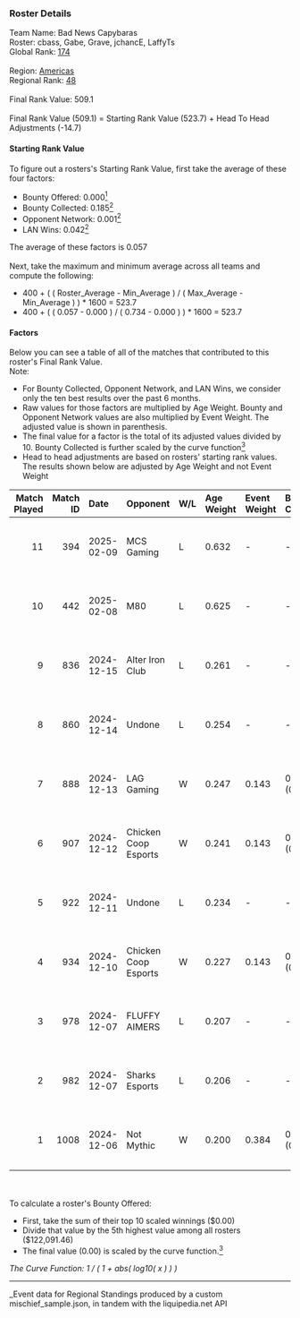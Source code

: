 ### Roster Details<br />
Team Name: Bad News Capybaras<br />
Roster: cbass, Gabe, Grave, jchancE, LaffyTs<br />
Global Rank: [174](../../standings_global_2025_05_05.md)<br />
<br />
Region: [Americas]( ../../standings_americas_2025_05_05.md)<br />
Regional Rank: [48]( ../../standings_americas_2025_05_05.md)<br />
<br />
Final Rank Value:  509.1<br />
<br />
Final Rank Value (509.1) = Starting Rank Value (523.7) + Head To Head Adjustments (-14.7)<br />

#### Starting Rank Value<br />
To figure out a rosters's Starting Rank Value, first take the average of these four factors:<br />
- Bounty Offered: 0.000[<sup>1</sup>](#table2)
- Bounty Collected: 0.185[<sup>2</sup>](#table1)
- Opponent Network: 0.001[<sup>2</sup>](#table1)
- LAN Wins: 0.042[<sup>2</sup>](#table1)

The average of these factors is 0.057<br />
<br />
Next, take the maximum and minimum average across all teams and compute the following:<br />
- 400 + ( ( Roster_Average - Min_Average ) / ( Max_Average - Min_Average ) ) * 1600 = 523.7
- 400 + ( ( 0.057 - 0.000 ) / ( 0.734 - 0.000 ) ) * 1600 = 523.7


#### Factors<br />
Below you can see a table of all of the matches that contributed to this roster's Final Rank Value.<br />
Note:<br />

- For Bounty Collected, Opponent Network, and LAN Wins, we consider only the ten best results over the past 6 months.
- Raw values for those factors are multiplied by Age Weight. Bounty and Opponent Network values are also multiplied by Event Weight. The adjusted value is shown in parenthesis.
- The final value for a factor is the total of its adjusted values divided by 10. Bounty Collected is further scaled by the curve function[<sup>3</sup>](#curveFunction)
- Head to head adjustments are based on rosters' starting rank values. The results shown below are adjusted by Age Weight and not Event Weight
<span id="table1"></span><br />


| Match Played | Match ID | Date       | Opponent             | W/L | Age Weight | Event Weight | Bounty Collected | Opponent Network | LAN Wins  | H2H Adj. | Roster                               |
| -: | -: | :- | :- | :- | :- | :- | :- | :- | :- | -: | :- |
|           11 |      394 | 2025-02-09 | MCS Gaming           | L   | 0.632      | -            | -                | -                | -         |    -9.34 | cbass, Gabe, Grave, jchancE, LaffyTs |
|           10 |      442 | 2025-02-08 | M80                  | L   | 0.625      | -            | -                | -                | -         |    -9.08 | cbass, Gabe, Grave, jchancE, LaffyTs |
|            9 |      836 | 2024-12-15 | Alter Iron Club      | L   | 0.261      | -            | -                | -                | -         |    -2.35 | cbass, Champ, Grave, jchancE, z0mb1e |
|            8 |      860 | 2024-12-14 | Undone               | L   | 0.254      | -            | -                | -                | -         |    -2.09 | cbass, Champ, Grave, jchancE, z0mb1e |
|            7 |      888 | 2024-12-13 | LAG Gaming           | W   | 0.247      | 0.143        | 0.000 (0.000)    | 0.000 (0.000)    | 0 (0.000) |     2.54 | cbass, Champ, Grave, jchancE, z0mb1e |
|            6 |      907 | 2024-12-12 | Chicken Coop Esports | W   | 0.241      | 0.143        | 0.006 (0.000)    | 0.089 (0.003)    | 0 (0.000) |     5.09 | cbass, Champ, Grave, jchancE, z0mb1e |
|            5 |      922 | 2024-12-11 | Undone               | L   | 0.234      | -            | -                | -                | -         |    -1.93 | cbass, Champ, Grave, jchancE, z0mb1e |
|            4 |      934 | 2024-12-10 | Chicken Coop Esports | W   | 0.227      | 0.143        | 0.006 (0.000)    | 0.089 (0.003)    | 0 (0.000) |     4.88 | cbass, Champ, Grave, jchancE, z0mb1e |
|            3 |      978 | 2024-12-07 | FLUFFY AIMERS        | L   | 0.207      | -            | -                | -                | -         |    -3.73 | cbass, Champ, Grave, jchancE, z0mb1e |
|            2 |      982 | 2024-12-07 | Sharks Esports       | L   | 0.206      | -            | -                | -                | -         |    -0.73 | cbass, Champ, Grave, jchancE, z0mb1e |
|            1 |     1008 | 2024-12-06 | Not Mythic           | W   | 0.200      | 0.384        | 0.000 (0.000)    | 0.000 (0.000)    | 1 (0.200) |     2.10 | cbass, Champ, Grave, jchancE, z0mb1e |

<br />
<span id="table2"></span><br />
To calculate a roster's Bounty Offered:<br />

- First, take the sum of their top 10 scaled winnings ($0.00)
- Divide that value by the 5th highest value among all rosters ($122,091.46)
- The final value (0.00) is scaled by the curve function.[<sup>3</sup>](#curveFunction)

<span id="curveFunction"></span>_The Curve Function: 1 / ( 1 + abs( log10( x ) ) )_<br />

---
_Event data for Regional Standings produced by a custom mischief_sample.json, in tandem with the liquipedia.net API<br />
